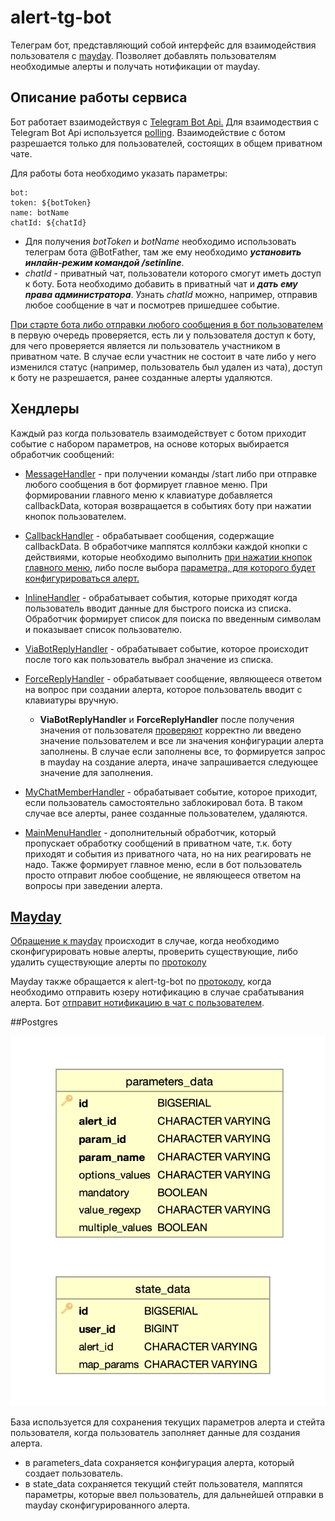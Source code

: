 # alert-tg-bot

Телеграм бот, представляющий собой интерфейс для взаимодействия пользователя с [mayday](https://github.com/valitydev/mayday).
Позволяет добавлять пользователям необходимые алерты и получать нотификации от mayday.

## Описание работы сервиса

Бот работает взаимодействуя с [Telegram Bot Api.](https://core.telegram.org/bots/api)
Для взаимодествия с Telegram Bot Api используется [polling](https://core.telegram.org/bots/api#getupdates).
Взаимодействие с ботом разрешается только для пользователей, состоящих в общем приватном чате.

Для работы бота необходимо указать параметры:

```
bot:
token: ${botToken}
name: botName
chatId: ${chatId}
```

- Для получения _botToken_ и _botName_ необходимо использовать телеграм бота @BotFather,
там же ему необходимо ***установить инлайн-режим командой /setinline***.
- _chatId_ - приватный чат, пользователи которого смогут иметь доступ к боту. 
Бота необходимо добавить в приватный чат и ***дать ему права администратора***.
Узнать _chatId_ можно, например, отправив любое сообщение в чат и посмотрев пришедшее событие.

[При старте бота либо отправки любого сообщения в бот пользователем](https://github.com/valitydev/alert-tg-bot/blob/master/src/main/java/dev/vality/alert/tg/bot/service/AlertBot.java)
в первую очередь проверяется, есть ли у пользователя доступ к боту, 
для чего проверяется является ли пользователь участником в приватном чате. 
В случае если участник не состоит в чате либо у него изменился статус (например, пользователь был удален из чата), 
доступ к боту не разрешается, ранее созданные алерты удаляются.

## Хендлеры

Каждый раз когда пользователь взаимодействует с ботом приходит событие с набором параметров,
на основе которых выбирается обработчик сообщений:

- [MessageHandler](https://github.com/valitydev/alert-tg-bot/blob/master/src/main/java/dev/vality/alert/tg/bot/handler/MessageHandler.java) -
при получении команды /start либо при отправке любого сообщения в бот формирует главное меню.
При формировании главного меню к клавиатуре добавляется callbackData, 
которая возвращается в событиях боту при нажатии кнопок пользователем.


- [CallbackHandler](https://github.com/valitydev/alert-tg-bot/blob/master/src/main/java/dev/vality/alert/tg/bot/handler/CallbackHandler.java) -
обрабатывает сообщения, содержащие callbackData.
В обработчике маппятся коллбэки каждой кнопки с действиями, которые необходимо выполнить
[при нажатии кнопок главного меню](https://github.com/valitydev/alert-tg-bot/blob/master/src/main/java/dev/vality/alert/tg/bot/mapper/MenuCallbackMapper.java),
либо после выбора [параметра, для которого будет конфигурироваться алерт.](https://github.com/valitydev/alert-tg-bot/blob/master/src/main/java/dev/vality/alert/tg/bot/mapper/ParametersCallbackMapper.java)


- [InlineHandler](https://github.com/valitydev/alert-tg-bot/blob/master/src/main/java/dev/vality/alert/tg/bot/handler/InlineHandler.java) - 
обрабатывает события, которые приходят когда пользователь вводит данные для быстрого поиска из списка. Обработчик
формирует список для поиска по введенным символам и показывает список пользователю.


- [ViaBotReplyHandler](https://github.com/valitydev/alert-tg-bot/blob/master/src/main/java/dev/vality/alert/tg/bot/handler/ViaBotReplyHandler.java) -
обрабатывает событие, которое происходит после того как пользователь выбрал значение из списка.


- [ForceReplyHandler](https://github.com/valitydev/alert-tg-bot/blob/master/src/main/java/dev/vality/alert/tg/bot/handler/ForceReplyHandler.java) -
обрабатывает сообщение, являющееся ответом на вопрос при создании алерта, которое пользователь вводит с клавиатуры вручную.

    - **ViaBotReplyHandler** и **ForceReplyHandler** после получения значения от пользователя
[проверяют](https://github.com/valitydev/alert-tg-bot/blob/master/src/main/java/dev/vality/alert/tg/bot/mapper/CreateParamsRequestMapper.java)
корректно ли введено значение пользователем и все ли значения конфигурации алерта заполнены. 
В случае если заполнены все, то формируется запрос в mayday на создание алерта, 
иначе запрашивается следующее значение для заполнения.


- [MyChatMemberHandler](https://github.com/valitydev/alert-tg-bot/blob/master/src/main/java/dev/vality/alert/tg/bot/handler/MyChatMemberHandler.java) -
обрабатывает событие, которое приходит, если пользователь самостоятельно заблокировал бота. 
В таком случае все алерты, ранее созданные пользователем, удаляются.


- [MainMenuHandler](https://github.com/valitydev/alert-tg-bot/blob/master/src/main/java/dev/vality/alert/tg/bot/handler/MainMenuHandler.java) -
дополнительный обработчик, который пропускает обработку сообщений в приватном чате, 
т.к. боту приходят и события из приватного чата, но на них реагировать не надо. Также формирует главное меню,
если в бот пользователь просто отправит любое сообщение, не являющееся ответом на вопросы при заведении алерта.


## [Mayday](https://github.com/valitydev/mayday)

[Обращение к mayday](https://github.com/valitydev/alert-tg-bot/blob/master/src/main/java/dev/vality/alert/tg/bot/service/MayDayService.java) 
происходит в случае, когда необходимо сконфигурировать новые алерты, проверить существующие,
либо удалить существующие алерты по [протоколу](https://github.com/valitydev/mayday-proto)

Mayday также обращается к alert-tg-bot по [протоколу](https://github.com/valitydev/alert-tg-bot-proto), 
когда необходимо отправить юзеру нотификацию в случае срабатывания алерта. 
Бот [отправит нотификацию в чат с пользователем](https://github.com/valitydev/alert-tg-bot/blob/master/src/main/java/dev/vality/alert/tg/bot/service/NotifierService.java). 

##Postgres

![db](resource/db.png)

База используется для сохранения текущих параметров алерта и 
стейта пользователя, когда пользователь заполняет данные для создания алерта.
- в parameters_data сохраняется конфигурация алерта, который создает пользователь.
- в state_data сохраняется текущий стейт пользователя, маппятся параметры,
которые ввел пользователь, для дальнейшей отправки в mayday сконфигурированного алерта.
